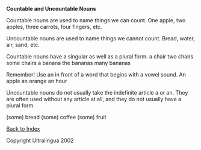 **Countable and Uncountable Nouns**

 Countable nouns are used to name things we can count.
 One apple, two apples, three carrots, four fingers, etc. 

 Uncountable nouns are used to name things we cannot count.
 Bread, water, air, sand, etc. 

 Countable nouns have a singular as well as a plural form.
 a chair        two chairs	      some chairs
 a banana    the bananas	    many bananas 

 Remember! Use an in front of a word that begins with a vowel sound.
 An apple    an orange    an hour 

 Uncountable nouns do not usually take the indefinite article a or an.  They are often used without any article at all, and they do not usually  have a plural form. 

 (some) bread     (some) coffee     	(some) fruit 

 [Back to Index](https://cns.ef-cdn.com/EtownResources/Grammar/EIndex.html)  

Copyright Ultralingua 2002